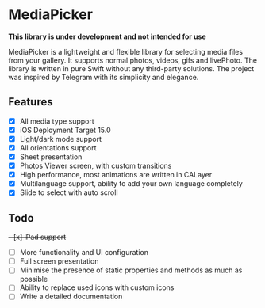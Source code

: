 # MediaPicker

**This library is under development and not intended for use**

MediaPicker is a lightweight and flexible library for selecting media files from your gallery. It supports normal photos, videos, gifs and livePhoto. The library is written in pure Swift without any third-party solutions. The project was inspired by Telegram with its simplicity and elegance.

## Features

- [x] All media type support
- [x] iOS Deployment Target 15.0
- [x] Light/dark mode support
- [x] All orientations support
- [x] Sheet presentation
- [x] Photos Viewer screen, with custom transitions
- [x] High performance, most animations are written in CALayer
- [x] Multilanguage support, ability to add your own language completely
- [x] Slide to select with auto scroll

## Todo

~~- [x] iPad support~~
- [ ] More functionality and UI configuration
- [ ] Full screen presentation
- [ ] Minimise the presence of static properties and methods as much as possible
- [ ] Ability to replace used icons with custom icons
- [ ] Write a detailed documentation
